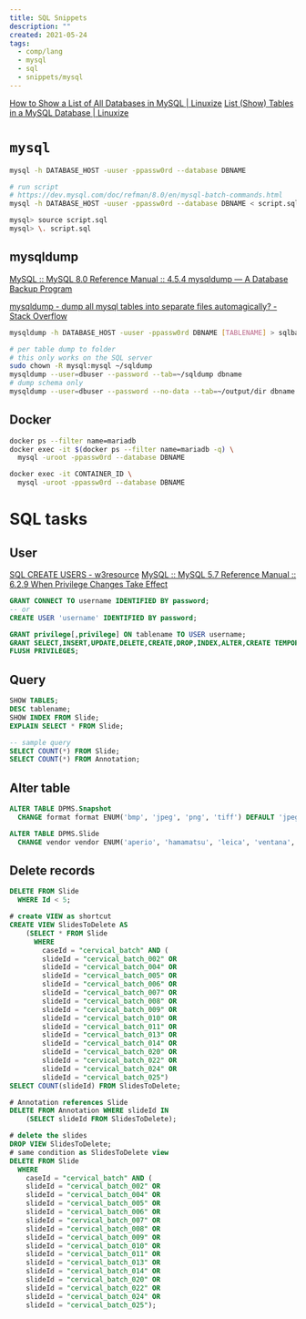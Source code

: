 ```yaml
---
title: SQL Snippets
description: ""
created: 2021-05-24
tags:
  - comp/lang
  - mysql
  - sql
  - snippets/mysql
---
```


[How to Show a List of All Databases in MySQL | Linuxize](https://linuxize.com/post/how-to-show-databases-in-mysql/)
[List (Show) Tables in a MySQL Database | Linuxize](https://linuxize.com/post/show-tables-in-mysql-database/)

# `mysql`

```sh
mysql -h DATABASE_HOST -uuser -ppassw0rd --database DBNAME
```

```sh
# run script
# https://dev.mysql.com/doc/refman/8.0/en/mysql-batch-commands.html
mysql -h DATABASE_HOST -uuser -ppassw0rd --database DBNAME < script.sql

mysql> source script.sql
mysql> \. script.sql
```

## mysqldump

[MySQL :: MySQL 8.0 Reference Manual :: 4.5.4 mysqldump — A Database Backup Program](https://dev.mysql.com/doc/refman/8.0/en/mysqldump.html)

[mysqldump - dump all mysql tables into separate files automagically? - Stack Overflow](https://stackoverflow.com/questions/3669121/dump-all-mysql-tables-into-separate-files-automagically)

```sh
mysqldump -h DATABASE_HOST -uuser -ppassw0rd DBNAME [TABLENAME] > sqlbackup.sql

# per table dump to folder
# this only works on the SQL server
sudo chown -R mysql:mysql ~/sqldump
mysqldump --user=dbuser --password --tab=~/sqldump dbname
# dump schema only
mysqldump --user=dbuser --password --no-data --tab=~/output/dir dbname
```

## Docker

```sh
docker ps --filter name=mariadb
docker exec -it $(docker ps --filter name=mariadb -q) \
  mysql -uroot -ppassw0rd --database DBNAME

docker exec -it CONTAINER_ID \
  mysql -uroot -ppassw0rd --database DBNAME
```

# SQL tasks

## User

[SQL CREATE USERS - w3resource](https://www.w3resource.com/sql/database-security/create-users.php)
[MySQL :: MySQL 5.7 Reference Manual :: 6.2.9 When Privilege Changes Take Effect](https://dev.mysql.com/doc/refman/5.7/en/privilege-changes.html)

```sql
GRANT CONNECT TO username IDENTIFIED BY password;
-- or
CREATE USER 'username' IDENTIFIED BY password;

GRANT privilege[,privilege] ON tablename TO USER username;
GRANT SELECT,INSERT,UPDATE,DELETE,CREATE,DROP,INDEX,ALTER,CREATE TEMPORARY TABLES ON tablename TO USER username;
FLUSH PRIVILEGES;
```

## Query

```sql
SHOW TABLES;
DESC tablename;
SHOW INDEX FROM Slide;
EXPLAIN SELECT * FROM Slide;

-- sample query
SELECT COUNT(*) FROM Slide;
SELECT COUNT(*) FROM Annotation;
```

## Alter table

```sql
ALTER TABLE DPMS.Snapshot
  CHANGE format format ENUM('bmp', 'jpeg', 'png', 'tiff') DEFAULT 'jpeg';

ALTER TABLE DPMS.Slide
  CHANGE vendor vendor ENUM('aperio', 'hamamatsu', 'leica', 'ventana', 'kfbio', '3dhistech', 'dmetrix', 'motic', 'unictech') NOT NULL;
```

## Delete records

```sql
DELETE FROM Slide
  WHERE Id < 5;
```

```sql
# create VIEW as shortcut
CREATE VIEW SlidesToDelete AS
    (SELECT * FROM Slide
      WHERE
        caseId = "cervical_batch" AND (
        slideId = "cervical_batch_002" OR
        slideId = "cervical_batch_004" OR
        slideId = "cervical_batch_005" OR
        slideId = "cervical_batch_006" OR
        slideId = "cervical_batch_007" OR
        slideId = "cervical_batch_008" OR
        slideId = "cervical_batch_009" OR
        slideId = "cervical_batch_010" OR
        slideId = "cervical_batch_011" OR
        slideId = "cervical_batch_013" OR
        slideId = "cervical_batch_014" OR
        slideId = "cervical_batch_020" OR
        slideId = "cervical_batch_022" OR
        slideId = "cervical_batch_024" OR
        slideId = "cervical_batch_025")
SELECT COUNT(slideId) FROM SlidesToDelete;

# Annotation references Slide
DELETE FROM Annotation WHERE slideId IN
    (SELECT slideId FROM SlidesToDelete);

# delete the slides
DROP VIEW SlidesToDelete;
# same condition as SlidesToDelete view
DELETE FROM Slide
  WHERE
    caseId = "cervical_batch" AND (
    slideId = "cervical_batch_002" OR
    slideId = "cervical_batch_004" OR
    slideId = "cervical_batch_005" OR
    slideId = "cervical_batch_006" OR
    slideId = "cervical_batch_007" OR
    slideId = "cervical_batch_008" OR
    slideId = "cervical_batch_009" OR
    slideId = "cervical_batch_010" OR
    slideId = "cervical_batch_011" OR
    slideId = "cervical_batch_013" OR
    slideId = "cervical_batch_014" OR
    slideId = "cervical_batch_020" OR
    slideId = "cervical_batch_022" OR
    slideId = "cervical_batch_024" OR
    slideId = "cervical_batch_025");
```
